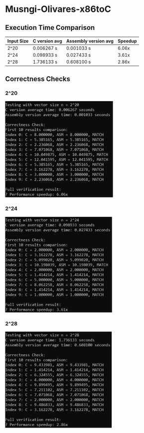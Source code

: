 # Musngi-Olivares-x86toC

## Execution Time Comparison

| Input Size | C version avg | Assembly version avg | Speedup |
| ---------- | --------------| -------------------- | ------- |
| 2^20       | 0.006267 s    | 0.001033 s           | 6.06x   |
| 2^24       | 0.098933 s    | 0.027433 s           | 3.61x   |
| 2^28       | 1.736133 s    | 0.608100 s           | 2.86x   |

## Correctness Checks

### 2^20

![](images/2^20.png)

### 2^24

![](images/2^24.png)

### 2^28

![](images/2^28.png)
